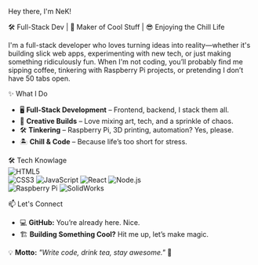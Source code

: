 Hey there, I'm NeK!

🛠️ Full-Stack Dev | 🚀 Maker of Cool Stuff | 😎 Enjoying the Chill Life  

I'm a full-stack developer who loves turning ideas into reality—whether it's building slick web apps, experimenting with new tech, or just making something ridiculously fun. When I'm not coding, you’ll probably find me sipping coffee, tinkering with Raspberry Pi projects, or pretending I don’t have 50 tabs open.  

✨ What I Do  
- 🖥️ **Full-Stack Development** – Frontend, backend, I stack them all.  
- 🎨 **Creative Builds** – Love mixing art, tech, and a sprinkle of chaos.  
- 🛠️ **Tinkering** – Raspberry Pi, 3D printing, automation? Yes, please.  
- 🏝️ **Chill & Code** – Because life’s too short for stress.  

🛠️ Tech Knowlage  
![HTML5](https://img.shields.io/badge/HTML5-E34F26?style=for-the-badge&logo=html5&logoColor=white)  
![CSS3](https://img.shields.io/badge/CSS3-1572B6?style=for-the-badge&logo=css3&logoColor=white)  ![JavaScript](https://img.shields.io/badge/JavaScript-F7DF1E?style=for-the-badge&logo=javascript&logoColor=black)  ![React](https://img.shields.io/badge/React-61DAFB?style=for-the-badge&logo=react&logoColor=black)  ![Node.js](https://img.shields.io/badge/Node.js-339933?style=for-the-badge&logo=nodedotjs&logoColor=white)  
![Raspberry Pi](https://img.shields.io/badge/Raspberry%20Pi-A22846?style=for-the-badge&logo=raspberrypi&logoColor=white)  ![SolidWorks](https://img.shields.io/badge/SolidWorks-FF0000?style=for-the-badge&logo=solidworks&logoColor=white)  
 

📫 Let's Connect  
- 💻 **GitHub:** You’re already here. Nice.  
- 🏗️ **Building Something Cool?** Hit me up, let’s make magic.  

💡 **Motto:** *"Write code, drink tea, stay awesome."* 🚀  
